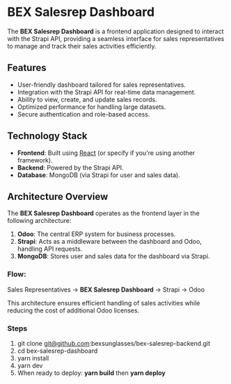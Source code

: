 # BEX Salesrep Dashboard

The **BEX Salesrep Dashboard** is a frontend application designed to interact with the Strapi API, providing a seamless interface for sales representatives to manage and track their sales activities efficiently.  

## Features  
- User-friendly dashboard tailored for sales representatives.  
- Integration with the Strapi API for real-time data management.  
- Ability to view, create, and update sales records.  
- Optimized performance for handling large datasets.  
- Secure authentication and role-based access.  

## Technology Stack  
- **Frontend**: Built using [React](https://reactjs.org/) (or specify if you're using another framework).  
- **Backend**: Powered by the Strapi API.  
- **Database**: MongoDB (via Strapi for user and sales data).  

## Architecture Overview  
The **BEX Salesrep Dashboard** operates as the frontend layer in the following architecture:  

1. **Odoo**: The central ERP system for business processes.  
2. **Strapi**: Acts as a middleware between the dashboard and Odoo, handling API requests.  
3. **MongoDB**: Stores user and sales data for the dashboard via Strapi.  

### Flow:  
Sales Representatives → **BEX Salesrep Dashboard** → Strapi → Odoo  

This architecture ensures efficient handling of sales activities while reducing the cost of additional Odoo licenses.  


### Steps  
1. git clone git@github.com:bexsunglasses/bex-salesrep-backend.git
2. cd bex-salesrep-dashboard
3. yarn install
4. yarn dev
5. When ready to deploy: **yarn build** then **yarn deploy**
